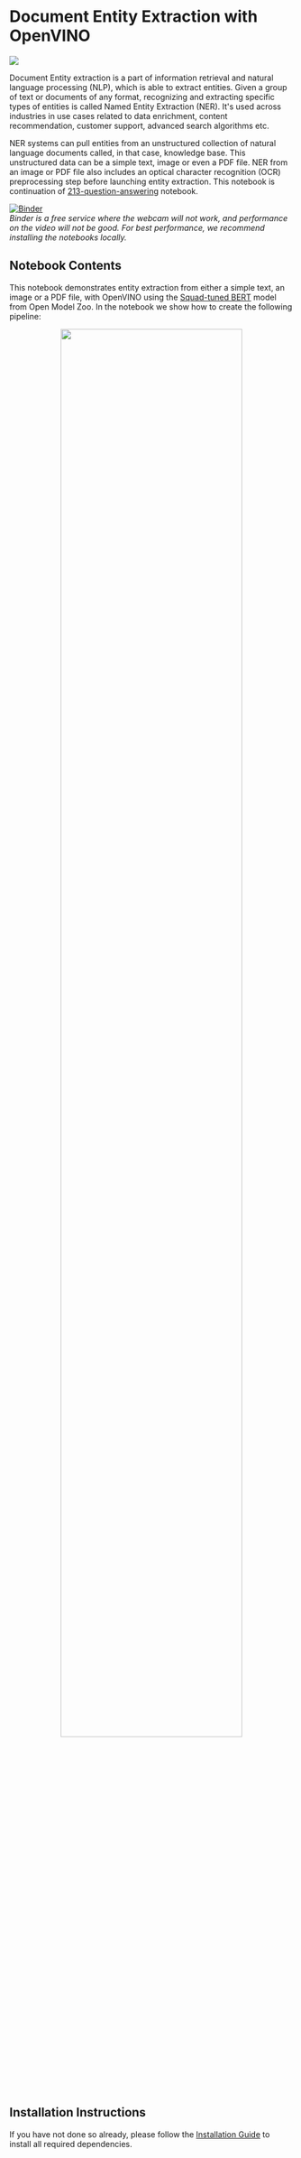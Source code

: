 # Document Entity Extraction with OpenVINO

![](https://user-images.githubusercontent.com/33627846/169033561-2b10abc0-abb6-4d10-afbe-da921ed77432.gif)

Document Entity extraction is a part of information retrieval and natural language processing (NLP), which is able to extract entities. Given a group of text or documents of any format, recognizing and extracting specific types of entities is called Named Entity Extraction (NER). It's used across industries in use cases related to data enrichment, content recommendation, customer support, advanced search algorithms etc.

NER systems can pull entities from an unstructured collection of natural language documents called, in that case, knowledge base. This unstructured data can be a simple text, image or even a PDF file. NER from an image or PDF file also includes an optical character recognition (OCR) preprocessing step before launching entity extraction. This notebook is continuation of [213-question-answering](https://github.com/openvinotoolkit/openvino_notebooks/tree/204-nlp-document-inference/notebooks/213-question-answering) notebook.

[![Binder](https://mybinder.org/badge_logo.svg)](https://mybinder.org/v2/gh/openvinotoolkit/openvino_notebooks/HEAD?filepath=notebooks%2F204-document-entity-extraction%2F204-document-entity-extraction.ipynb)<br> *Binder is a free service where the webcam will not work, and performance on the video will not be good. For best performance, we recommend installing the notebooks locally.*

## Notebook Contents

This notebook demonstrates entity extraction from either a simple text, an image or a PDF file, with OpenVINO using the [Squad-tuned BERT](https://github.com/openvinotoolkit/open_model_zoo/tree/master/models/intel/bert-small-uncased-whole-word-masking-squad-int8-0002) model from Open Model Zoo. In the notebook we show how to create the following pipeline:

<p align="center" width="100%">
    <img width="80%" src="https://user-images.githubusercontent.com/33627846/166122112-d5c45a4c-892e-438c-aff2-003368bdcad5.png"> 
</p>


## Installation Instructions

If you have not done so already, please follow the [Installation Guide](../../README.md) to install all required dependencies.
